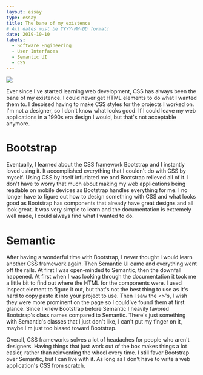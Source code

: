 ```yaml
---
layout: essay
type: essay
title: The bane of my existence 
# All dates must be YYYY-MM-DD format!
date: 2019-10-10
labels:
  - Software Engineering
  - User Interfaces
  - Semantic UI
  - CSS
---
```

<img class="ui image centered" src="https://i.redd.it/nbypjvdoqy531.png">

Ever since I've started learning web development, CSS has always been the bane of my existence. I could never get HTML elements to do what I wanted them to. I despised having to make CSS styles for the projects I worked on. I'm not a designer, so I don't know what looks good. If I could leave my web applications in a 1990s era design I would, but that's not acceptable anymore.

# Bootstrap
Eventually, I learned about the CSS framework Bootstrap and I instantly loved using it. It accomplished everything that I couldn't do with CSS by myself. Using CSS by itself infuriated me and Bootstrap relieved all of it. I don't have to worry that much about making my web applications being readable on mobile devices as Bootstrap handles everything for me. I no longer have to figure out how to design something with CSS and what looks good as Bootstrap has components that already have great designs and all look great. It was very simple to learn and the documentation is extremely well made, I could always find what I wanted to do.

# Semantic
After having a wonderful time with Bootstrap, I never thought I would learn another CSS framework again. Then Semantic UI came and everything went off the rails. At first I was open-minded to Semantic, then the downfall happened. At first when I was looking through the documentation it took me a little bit to find out where the HTML for the components were. I used inspect element to figure it out, but that's not the best thing to use as It's hard to copy paste it into your project to use. Then I saw the <>'s, I wish they were more prominent on the page so I could've found them at first glance. Since I knew Bootstrap before Semantic I heavily favored Bootstrap's class names compared to Semantic. There's just something with Semantic's classes that I just don't like, I can't put my finger on it, maybe I'm just too biased toward Bootstrap.

Overall, CSS frameworks solves a lot of headaches for people who aren't designers. Having things that just work out of the box makes things a lot easier, rather than reinventing the wheel every time. I still favor Bootstrap over Semantic, but I can live with it. As long as I don't have to write a web application's CSS from scratch.
